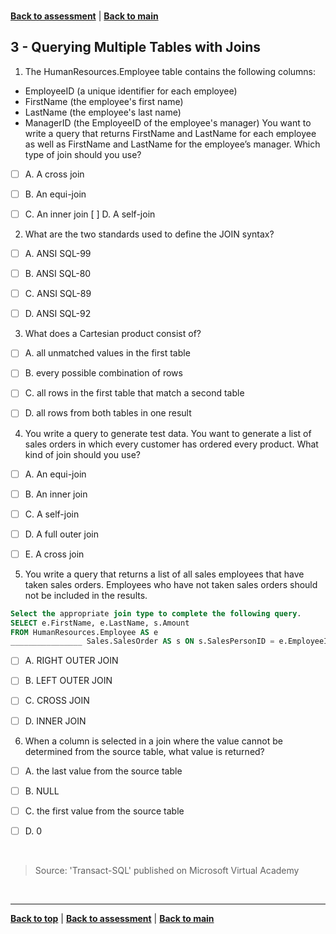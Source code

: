 <a id="top" />

<br/>


[**Back to assessment**](./assessment.md) |   [**Back to main**](../README.md) 

## 3 - Querying Multiple Tables with Joins



1. The HumanResources.Employee table contains the following columns:
* EmployeeID (a unique identifier for each employee)
* FirstName (the employee's first name)
* LastName (the employee's last name)
* ManagerID (the EmployeeID of the employee's manager)
You want to write a query that returns FirstName and LastName for each employee as well as FirstName and LastName for the employee’s manager.
Which type of join should you use?
- [ ] A. 	A cross join
- [ ] B. 	An equi-join
- [ ] C. 	An inner join
  [ ] D. 	A self-join

	
2. What are the two standards used to define the JOIN syntax?
- [ ] A. 	ANSI SQL-99
- [ ] B. 	ANSI SQL-80
- [ ] C. 	ANSI SQL-89
- [ ] D. 	ANSI SQL-92
	
	

3. What does a Cartesian product consist of?
- [ ] A. 	all unmatched values in the first table
- [ ] B. 	every possible combination of rows
- [ ] C. 	all rows in the first table that match a second table
- [ ] D. 	all rows from both tables in one result
	

4. You write a query to generate test data. You want to generate a list of sales orders in which every customer has ordered every product.
What kind of join should you use?
- [ ] A. 	An equi-join
- [ ] B. 	An inner join
- [ ] C. 	A self-join
- [ ] D. 	A full outer join
- [ ] E. 	A cross join
	

5. You write a query that returns a list of all sales employees that have taken sales orders. Employees who have not taken sales orders should not be included in the results.
  ```sql
  Select the appropriate join type to complete the following query.
  SELECT e.FirstName, e.LastName, s.Amount
  FROM HumanResources.Employee AS e
  ________________ Sales.SalesOrder AS s ON s.SalesPersonID = e.EmployeeID;
  ```
- [ ] A. 	RIGHT OUTER JOIN
- [ ] B. 	LEFT OUTER JOIN
- [ ] C. 	CROSS JOIN
- [ ] D. 	INNER JOIN
 
 

6. When a column is selected in a join where the value cannot be determined from the source table, what value is returned?
- [ ] A. 	the last value from the source table
- [ ] B. 	NULL
- [ ] C. 	the first value from the source table
- [ ] D. 	0



<br/>

> Source: 'Transact-SQL' published on Microsoft Virtual Academy

<br/>

------

[**Back to top**](#top) | [**Back to assessment**](./assessment.md) | [**Back to main**](../README.md) 